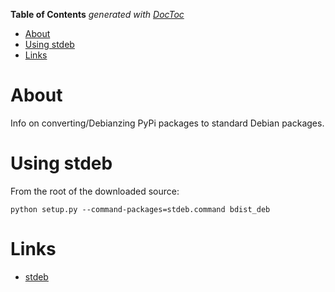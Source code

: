 <!-- START doctoc generated TOC please keep comment here to allow auto update -->
<!-- DON'T EDIT THIS SECTION, INSTEAD RE-RUN doctoc TO UPDATE -->
**Table of Contents**  *generated with [DocToc](https://github.com/thlorenz/doctoc)*

- [About](#about)
- [Using stdeb](#using-stdeb)
- [Links](#links)

<!-- END doctoc generated TOC please keep comment here to allow auto update -->

# About

Info on converting/Debianzing PyPi packages to standard Debian packages.

# Using stdeb

From the root of the downloaded source:

```
python setup.py --command-packages=stdeb.command bdist_deb
```

# Links

* [stdeb](https://pypi.python.org/pypi/stdeb/0.8.5#id34)
